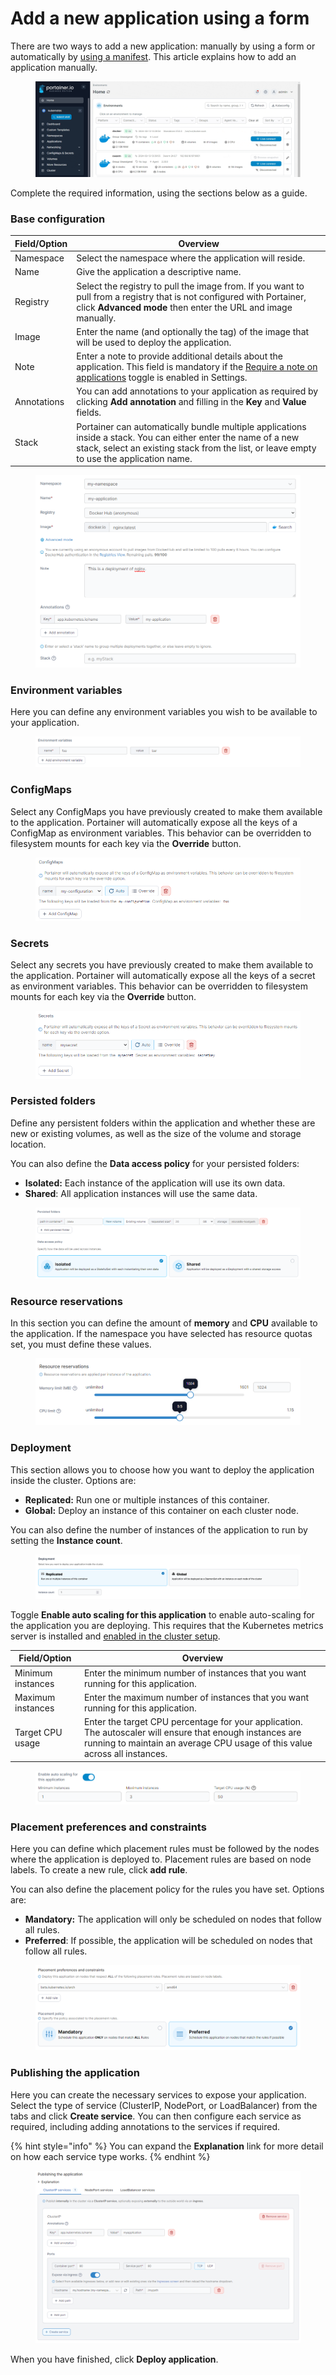 # Add a new application using a form

There are two ways to add a new application: manually by using a form or automatically by [using a manifest](manifest.md). This article explains how to add an application manually.

<figure><img src="../../../.gitbook/assets/2.20-kubernetes-applications-add.gif" alt=""><figcaption></figcaption></figure>

Complete the required information, using the sections below as a guide.

### Base configuration

| Field/Option | Overview                                                                                                                                                                                                      |
| ------------ | ------------------------------------------------------------------------------------------------------------------------------------------------------------------------------------------------------------- |
| Namespace    | Select the namespace where the application will reside.                                                                                                                                                       |
| Name         | Give the application a descriptive name.                                                                                                                                                                      |
| Registry     | Select the registry to pull the image from. If you want to pull from a registry that is not configured with Portainer, click **Advanced mode** then enter the URL and image manually.                         |
| Image        | Enter the name (and optionally the tag) of the image that will be used to deploy the application.                                                                                                             |
| Note         | Enter a note to provide additional details about the application. This field is mandatory if the [Require a note on applications](../../../admin/settings/#deployment-options) toggle is enabled in Settings. |
| Annotations  | You can add annotations to your application as required by clicking **Add annotation** and filling in the **Key** and **Value** fields.                                                                       |
| Stack        | Portainer can automatically bundle multiple applications inside a stack. You can either enter the name of a new stack, select an existing stack from the list, or leave empty to use the application name.    |

<figure><img src="../../../.gitbook/assets/2.20-kubernetes-applications-add-base.png" alt=""><figcaption></figcaption></figure>

### Environment variables

Here you can define any environment variables you wish to be available to your application.

<figure><img src="../../../.gitbook/assets/2.18-k8s-applications-add-envvar.png" alt=""><figcaption></figcaption></figure>

### ConfigMaps

Select any ConfigMaps you have previously created to make them available to the application. Portainer will automatically expose all the keys of a ConfigMap as environment variables. This behavior can be overridden to filesystem mounts for each key via the **Override** button.

<figure><img src="../../../.gitbook/assets/2.19-kubernetes-applications-add-form-configmaps.png" alt=""><figcaption></figcaption></figure>

### Secrets

Select any secrets you have previously created to make them available to the application. Portainer will automatically expose all the keys of a secret as environment variables. This behavior can be overridden to filesystem mounts for each key via the **Override** button.

<figure><img src="../../../.gitbook/assets/2.19-kubernetes-applications-add-form-secrets.png" alt=""><figcaption></figcaption></figure>

### Persisted folders

Define any persistent folders within the application and whether these are new or existing volumes, as well as the size of the volume and storage location.

You can also define the **Data access policy** for your persisted folders:

* **Isolated:** Each instance of the application will use its own data.
* **Shared**: All application instances will use the same data.

<figure><img src="../../../.gitbook/assets/2.18-k8s-applications-add-persisted.png" alt=""><figcaption></figcaption></figure>

### Resource reservations

In this section you can define the amount of **memory** and **CPU** available to the application. If the namespace you have selected has resource quotas set, you must define these values.

<figure><img src="../../../.gitbook/assets/2.20-kubernetes-applications-add-resource.png" alt=""><figcaption></figcaption></figure>

### Deployment

This section allows you to choose how you want to deploy the application inside the cluster. Options are:

* **Replicated:** Run one or multiple instances of this container.
* **Global:** Deploy an instance of this container on each cluster node.

You can also define the number of instances of the application to run by setting the **Instance count**.

<figure><img src="../../../.gitbook/assets/2.15-kubernetes_applications_add_form_deployment.png" alt=""><figcaption></figcaption></figure>

Toggle **Enable auto scaling for this application** to enable auto-scaling for the application you are deploying. This requires that the Kubernetes metrics server is installed and [enabled in the cluster setup](../cluster/setup.md#resources-and-metrics).

| Field/Option      | Overview                                                                                                                                                                                |
| ----------------- | --------------------------------------------------------------------------------------------------------------------------------------------------------------------------------------- |
| Minimum instances | Enter the minimum number of instances that you want running for this application.                                                                                                       |
| Maximum instances | Enter the maximum number of instances that you want running for this application.                                                                                                       |
| Target CPU usage  | Enter the target CPU percentage for your application. The autoscaler will ensure that enough instances are running to maintain an average CPU usage of this value across all instances. |

<figure><img src="../../../.gitbook/assets/2.20-kubernetes-applications-add-autoscaling.png" alt=""><figcaption></figcaption></figure>

### Placement preferences and constraints

Here you can define which placement rules must be followed by the nodes where the application is deployed to. Placement rules are based on node labels. To create a new rule, click **add rule**.

You can also define the placement policy for the rules you have set. Options are:

* **Mandatory:** The application will only be scheduled on nodes that follow all rules.
* **Preferred**: If possible, the application will be scheduled on nodes that follow all rules.

<figure><img src="../../../.gitbook/assets/2.20-kubernetes-applications-add-placementprefs.png" alt=""><figcaption></figcaption></figure>

### Publishing the application

Here you can create the necessary services to expose your application. Select the type of service (ClusterIP, NodePort, or LoadBalancer) from the tabs and click **Create service**. You can then configure each service as required, including adding annotations to the services if required.

{% hint style="info" %}
You can expand the **Explanation** link for more detail on how each service type works.
{% endhint %}

<figure><img src="../../../.gitbook/assets/2.19-kubernetes-applications-add-publishing.png" alt=""><figcaption></figcaption></figure>

When you have finished, click **Deploy application**.
